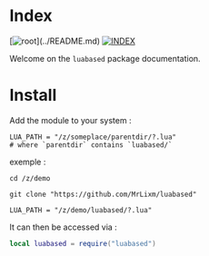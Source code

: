 # Index

[![root](https://img.shields.io/badge/back_to_root-536362?)](../README.md)
[![INDEX](https://img.shields.io/badge/index-blue?labelColor=blue)](INDEX.md)

Welcome on the `luabased` package documentation.

# Install

Add the module to your system :

```shell
LUA_PATH = "/z/someplace/parentdir/?.lua"
# where `parentdir` contains `luabased/`
```

exemple :

```shell
cd /z/demo

git clone "https://github.com/MrLixm/luabased"

LUA_PATH = "/z/demo/luabased/?.lua"
```

It can then be accessed via :

```lua
local luabased = require("luabased")
```
